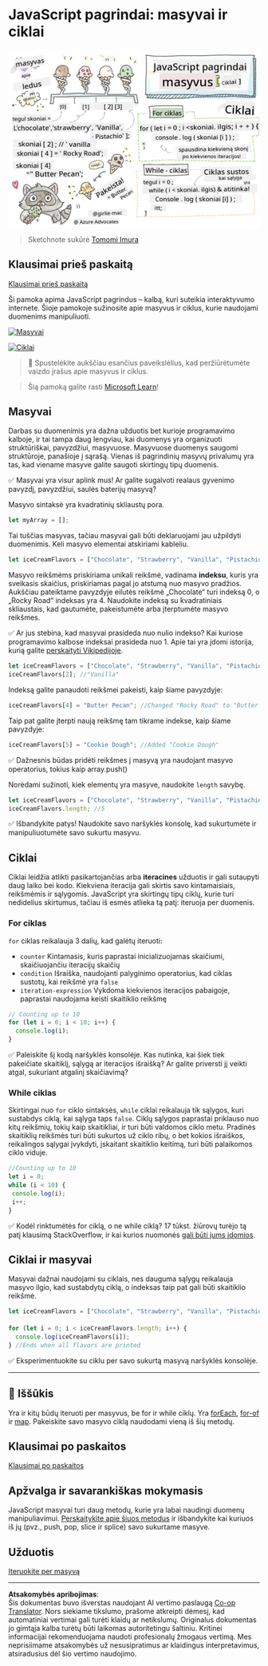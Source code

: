 <!--
CO_OP_TRANSLATOR_METADATA:
{
  "original_hash": "3f7f87871312cf6cc12662da7d973182",
  "translation_date": "2025-08-28T11:46:52+00:00",
  "source_file": "2-js-basics/4-arrays-loops/README.md",
  "language_code": "lt"
}
-->
# JavaScript pagrindai: masyvai ir ciklai

![JavaScript Basics - Arrays](../../../../translated_images/webdev101-js-arrays.439d7528b8a294558d0e4302e448d193f8ad7495cc407539cc81f1afe904b470.lt.png)
> Sketchnote sukūrė [Tomomi Imura](https://twitter.com/girlie_mac)

## Klausimai prieš paskaitą
[Klausimai prieš paskaitą](https://ashy-river-0debb7803.1.azurestaticapps.net/quiz/13)

Ši pamoka apima JavaScript pagrindus – kalbą, kuri suteikia interaktyvumo internete. Šioje pamokoje sužinosite apie masyvus ir ciklus, kurie naudojami duomenims manipuliuoti.

[![Masyvai](https://img.youtube.com/vi/1U4qTyq02Xw/0.jpg)](https://youtube.com/watch?v=1U4qTyq02Xw "Masyvai")

[![Ciklai](https://img.youtube.com/vi/Eeh7pxtTZ3k/0.jpg)](https://www.youtube.com/watch?v=Eeh7pxtTZ3k "Ciklai")

> 🎥 Spustelėkite aukščiau esančius paveikslėlius, kad peržiūrėtumėte vaizdo įrašus apie masyvus ir ciklus.

> Šią pamoką galite rasti [Microsoft Learn](https://docs.microsoft.com/learn/modules/web-development-101-arrays/?WT.mc_id=academic-77807-sagibbon)!

## Masyvai

Darbas su duomenimis yra dažna užduotis bet kurioje programavimo kalboje, ir tai tampa daug lengviau, kai duomenys yra organizuoti struktūriškai, pavyzdžiui, masyvuose. Masyvuose duomenys saugomi struktūroje, panašioje į sąrašą. Vienas iš pagrindinių masyvų privalumų yra tas, kad viename masyve galite saugoti skirtingų tipų duomenis.

✅ Masyvai yra visur aplink mus! Ar galite sugalvoti realaus gyvenimo pavyzdį, pavyzdžiui, saulės baterijų masyvą?

Masyvo sintaksė yra kvadratinių skliaustų pora.

```javascript
let myArray = [];
```

Tai tuščias masyvas, tačiau masyvai gali būti deklaruojami jau užpildyti duomenimis. Keli masyvo elementai atskiriami kableliu.

```javascript
let iceCreamFlavors = ["Chocolate", "Strawberry", "Vanilla", "Pistachio", "Rocky Road"];
```

Masyvo reikšmėms priskiriama unikali reikšmė, vadinama **indeksu**, kuris yra sveikasis skaičius, priskiriamas pagal jo atstumą nuo masyvo pradžios. Aukščiau pateiktame pavyzdyje eilutės reikšmė „Chocolate“ turi indeksą 0, o „Rocky Road“ indeksas yra 4. Naudokite indeksą su kvadratiniais skliaustais, kad gautumėte, pakeistumėte arba įterptumėte masyvo reikšmes.

✅ Ar jus stebina, kad masyvai prasideda nuo nulio indekso? Kai kuriose programavimo kalbose indeksai prasideda nuo 1. Apie tai yra įdomi istorija, kurią galite [perskaityti Vikipedijoje](https://en.wikipedia.org/wiki/Zero-based_numbering).

```javascript
let iceCreamFlavors = ["Chocolate", "Strawberry", "Vanilla", "Pistachio", "Rocky Road"];
iceCreamFlavors[2]; //"Vanilla"
```

Indeksą galite panaudoti reikšmei pakeisti, kaip šiame pavyzdyje:

```javascript
iceCreamFlavors[4] = "Butter Pecan"; //Changed "Rocky Road" to "Butter Pecan"
```

Taip pat galite įterpti naują reikšmę tam tikrame indekse, kaip šiame pavyzdyje:

```javascript
iceCreamFlavors[5] = "Cookie Dough"; //Added "Cookie Dough"
```

✅ Dažnesnis būdas pridėti reikšmes į masyvą yra naudojant masyvo operatorius, tokius kaip array.push()

Norėdami sužinoti, kiek elementų yra masyve, naudokite `length` savybę.

```javascript
let iceCreamFlavors = ["Chocolate", "Strawberry", "Vanilla", "Pistachio", "Rocky Road"];
iceCreamFlavors.length; //5
```

✅ Išbandykite patys! Naudokite savo naršyklės konsolę, kad sukurtumėte ir manipuliuotumėte savo sukurtu masyvu.

## Ciklai

Ciklai leidžia atlikti pasikartojančias arba **iteracines** užduotis ir gali sutaupyti daug laiko bei kodo. Kiekviena iteracija gali skirtis savo kintamaisiais, reikšmėmis ir sąlygomis. JavaScript yra skirtingų tipų ciklų, kurie turi nedidelius skirtumus, tačiau iš esmės atlieka tą patį: iteruoja per duomenis.

### For ciklas

`for` ciklas reikalauja 3 dalių, kad galėtų iteruoti:
- `counter` Kintamasis, kuris paprastai inicializuojamas skaičiumi, skaičiuojančiu iteracijų skaičių
- `condition` Išraiška, naudojanti palyginimo operatorius, kad ciklas sustotų, kai reikšmė yra `false`
- `iteration-expression` Vykdoma kiekvienos iteracijos pabaigoje, paprastai naudojama keisti skaitiklio reikšmę
  
```javascript
// Counting up to 10
for (let i = 0; i < 10; i++) {
  console.log(i);
}
```

✅ Paleiskite šį kodą naršyklės konsolėje. Kas nutinka, kai šiek tiek pakeičiate skaitiklį, sąlygą ar iteracijos išraišką? Ar galite priversti jį veikti atgal, sukuriant atgalinį skaičiavimą?

### While ciklas

Skirtingai nuo `for` ciklo sintaksės, `while` ciklai reikalauja tik sąlygos, kuri sustabdys ciklą, kai sąlyga taps `false`. Ciklų sąlygos paprastai priklauso nuo kitų reikšmių, tokių kaip skaitikliai, ir turi būti valdomos ciklo metu. Pradinės skaitiklių reikšmės turi būti sukurtos už ciklo ribų, o bet kokios išraiškos, reikalingos sąlygai įvykdyti, įskaitant skaitiklio keitimą, turi būti palaikomos ciklo viduje.

```javascript
//Counting up to 10
let i = 0;
while (i < 10) {
 console.log(i);
 i++;
}
```

✅ Kodėl rinktumėtės for ciklą, o ne while ciklą? 17 tūkst. žiūrovų turėjo tą patį klausimą StackOverflow, ir kai kurios nuomonės [gali būti jums įdomios](https://stackoverflow.com/questions/39969145/while-loops-vs-for-loops-in-javascript).

## Ciklai ir masyvai

Masyvai dažnai naudojami su ciklais, nes dauguma sąlygų reikalauja masyvo ilgio, kad sustabdytų ciklą, o indeksas taip pat gali būti skaitiklio reikšmė.

```javascript
let iceCreamFlavors = ["Chocolate", "Strawberry", "Vanilla", "Pistachio", "Rocky Road"];

for (let i = 0; i < iceCreamFlavors.length; i++) {
  console.log(iceCreamFlavors[i]);
} //Ends when all flavors are printed
```

✅ Eksperimentuokite su ciklu per savo sukurtą masyvą naršyklės konsolėje.

---

## 🚀 Iššūkis

Yra ir kitų būdų iteruoti per masyvus, be for ir while ciklų. Yra [forEach](https://developer.mozilla.org/docs/Web/JavaScript/Reference/Global_Objects/Array/forEach), [for-of](https://developer.mozilla.org/docs/Web/JavaScript/Reference/Statements/for...of) ir [map](https://developer.mozilla.org/docs/Web/JavaScript/Reference/Global_Objects/Array/map). Pakeiskite savo masyvo ciklą naudodami vieną iš šių metodų.

## Klausimai po paskaitos
[Klausimai po paskaitos](https://ashy-river-0debb7803.1.azurestaticapps.net/quiz/14)

## Apžvalga ir savarankiškas mokymasis

JavaScript masyvai turi daug metodų, kurie yra labai naudingi duomenų manipuliavimui. [Perskaitykite apie šiuos metodus](https://developer.mozilla.org/docs/Web/JavaScript/Reference/Global_Objects/Array) ir išbandykite kai kuriuos iš jų (pvz., push, pop, slice ir splice) savo sukurtame masyve.

## Užduotis

[Iteruokite per masyvą](assignment.md)

---

**Atsakomybės apribojimas**:  
Šis dokumentas buvo išverstas naudojant AI vertimo paslaugą [Co-op Translator](https://github.com/Azure/co-op-translator). Nors siekiame tikslumo, prašome atkreipti dėmesį, kad automatiniai vertimai gali turėti klaidų ar netikslumų. Originalus dokumentas jo gimtąja kalba turėtų būti laikomas autoritetingu šaltiniu. Kritinei informacijai rekomenduojama naudoti profesionalų žmogaus vertimą. Mes neprisiimame atsakomybės už nesusipratimus ar klaidingus interpretavimus, atsiradusius dėl šio vertimo naudojimo.